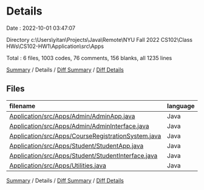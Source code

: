 # Details

Date : 2022-10-01 03:47:07

Directory c:\\Users\\yitan\\Projects\\Java\\Remote\\NYU Fall 2022 CS102\\Class HWs\\CS102-HW1\\Application\\src\\Apps

Total : 6 files,  1003 codes, 76 comments, 156 blanks, all 1235 lines

[Summary](results.md) / Details / [Diff Summary](diff.md) / [Diff Details](diff-details.md)

## Files
| filename | language | code | comment | blank | total |
| :--- | :--- | ---: | ---: | ---: | ---: |
| [Application/src/Apps/Admin/AdminApp.java](/Application/src/Apps/Admin/AdminApp.java) | Java | 417 | 36 | 62 | 515 |
| [Application/src/Apps/Admin/AdminInterface.java](/Application/src/Apps/Admin/AdminInterface.java) | Java | 15 | 0 | 4 | 19 |
| [Application/src/Apps/CourseRegistrationSystem.java](/Application/src/Apps/CourseRegistrationSystem.java) | Java | 414 | 27 | 59 | 500 |
| [Application/src/Apps/Student/StudentApp.java](/Application/src/Apps/Student/StudentApp.java) | Java | 113 | 13 | 21 | 147 |
| [Application/src/Apps/Student/StudentInterface.java](/Application/src/Apps/Student/StudentInterface.java) | Java | 11 | 0 | 4 | 15 |
| [Application/src/Apps/Utilities.java](/Application/src/Apps/Utilities.java) | Java | 33 | 0 | 6 | 39 |

[Summary](results.md) / Details / [Diff Summary](diff.md) / [Diff Details](diff-details.md)